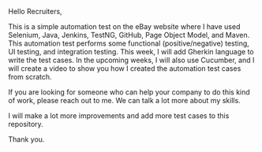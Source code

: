 Hello Recruiters,

This is a simple automation test on the eBay website where I have used Selenium, Java, Jenkins, TestNG, GitHub, Page Object Model, and Maven. 
This automation test performs some functional (positive/negative) testing, UI testing, and integration testing. This week, 
I will add Gherkin language to write the test cases. In the upcoming weeks, I will also use Cucumber, 
and I will create a video to show you how I created the automation test cases from scratch.

If you are looking for someone who can help your company to do this kind of work, please reach out to me. We can talk a lot more about my skills.

I will make a lot more improvements and add more test cases to this repository.

Thank you.
